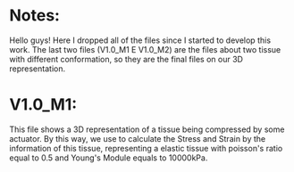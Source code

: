 # Notes:

Hello guys! Here I dropped all of the files since I started to develop this work. The last two files (V1.0_M1 E V1.0_M2) are the files about two tissue with different conformation, so they are the final files on our 3D representation. 

# V1.0_M1:

This file shows a 3D representation of a tissue being compressed by some actuator. By this way, we use to calculate the Stress and Strain by the information of this tissue, representing a elastic tissue with poisson's ratio equal to 0.5 and Young's Module equals to 10000kPa. 
